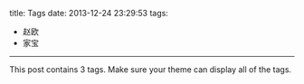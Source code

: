 title: Tags
date: 2013-12-24 23:29:53
tags:
- 赵欧
- 家宝
---

This post contains 3 tags. Make sure your theme can display all of the tags.